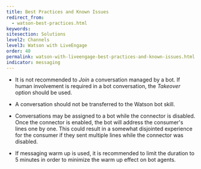 ```yaml
---
title: Best Practices and Known Issues
redirect_from:
  - watson-best-practices.html
keywords:
sitesection: Solutions
level2: Channels
level3: Watson with LiveEngage
order: 40
permalink: watson-with-liveengage-best-practices-and-known-issues.html
indicator: messaging
---
```


* It is not recommended to *Join* a conversation managed by a bot. If human involvement is required in a bot conversation, the *Takeover* option should be used.  

* A conversation should not be transferred to the Watson bot skill.

* Conversations may be assigned to a bot while the connector is disabled. Once the connector is enabled, the bot will address the consumer's lines one by one. This could result in a somewhat disjointed experience for the consumer if they sent multiple lines while the connector was disabled.

* If messaging warm up is used, it is recommended to limit the duration to 5 minutes in order to minimize the warm up effect on bot agents.

